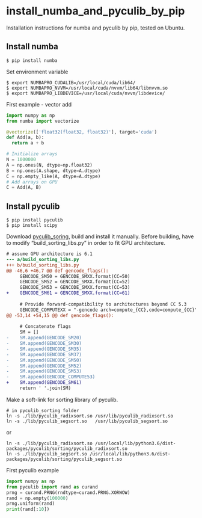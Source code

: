 # install_numba_and_pyculib_by_pip
Installation instructions for numba and pyculib by pip, tested on Ubuntu.

## Install numba ##

```shell
$ pip install numba
```

Set environment variable

```shell
$ export NUMBAPRO_CUDALIB=/usr/local/cuda/lib64/
$ export NUMBAPRO_NVVM=/usr/local/cuda/nvvm/lib64/libnvvm.so
$ export NUMBAPRO_LIBDEVICE=/usr/local/cuda/nvvm/libdevice/
```

First example - vector add

```python
import numpy as np
from numba import vectorize

@vectorize(['float32(float32, float32)'], target='cuda')
def Add(a, b):
  return a + b

# Initialize arrays
N = 1000000
A = np.ones(N, dtype=np.float32)
B = np.ones(A.shape, dtype=A.dtype)
C = np.empty_like(A, dtype=A.dtype)
# Add arrays on GPU
C = Add(A, B)
```

## Install pyculib ##
```shell
$ pip install pyculib
$ pip install scipy
```

Download [pyculib_soring](https://github.com/numba/pyculib_sorting), build and install it manually. Before building, have to modify “build_sorting_libs.py” in order to fit GPU architecture.

```diff
# assume GPU architecture is 6.1
--- a/build_sorting_libs.py
+++ b/build_sorting_libs.py
@@ -46,6 +46,7 @@ def gencode_flags():
     GENCODE_SM50 = GENCODE_SMXX.format(CC=50)
     GENCODE_SM52 = GENCODE_SMXX.format(CC=52)
     GENCODE_SM53 = GENCODE_SMXX.format(CC=53)
+    GENCODE_SM61 = GENCODE_SMXX.format(CC=61)
 
     # Provide forward-compatibility to architectures beyond CC 5.3
     GENCODE_COMPUTEXX = "-gencode arch=compute_{CC},code=compute_{CC}"
@@ -53,14 +54,15 @@ def gencode_flags():
 
     # Concatenate flags
     SM = []
-    SM.append(GENCODE_SM20)
-    SM.append(GENCODE_SM30)
-    SM.append(GENCODE_SM35)
-    SM.append(GENCODE_SM37)
-    SM.append(GENCODE_SM50)
-    SM.append(GENCODE_SM52)
-    SM.append(GENCODE_SM53)
-    SM.append(GENCODE_COMPUTE53)
+    SM.append(GENCODE_SM61)
     return ' '.join(SM)
```

Make a soft-link for sorting library of pyculib.

```shell
# in pyculib_sorting folder
ln -s ./lib/pyculib_radixsort.so /usr/lib/pyculib_radixsort.so
ln -s ./lib/pyculib_segsort.so   /usr/lib/pyculib_segsort.so
```
or 
```shell
ln -s ./lib/pyculib_radixsort.so /usr/local/lib/python3.6/dist-packages/pyculib/sorting/pyculib_radixsort.so
ln -s ./lib/pyculib_segsort.so /usr/local/lib/python3.6/dist-packages/pyculib/sorting/pyculib_segsort.so
```

First pyculib example

```python
import numpy as np
from pyculib import rand as curand
prng = curand.PRNG(rndtype=curand.PRNG.XORWOW)
rand = np.empty(100000)
prng.uniform(rand)
print(rand[:10])
```
